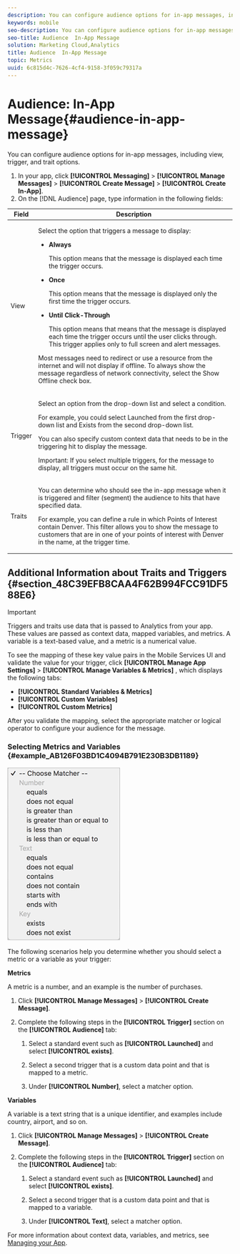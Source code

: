 ```yaml
---
description: You can configure audience options for in-app messages, including view, trigger, and trait options.
keywords: mobile
seo-description: You can configure audience options for in-app messages, including view, trigger, and trait options.
seo-title: Audience  In-App Message
solution: Marketing Cloud,Analytics
title: Audience  In-App Message
topic: Metrics
uuid: 6c815d4c-7626-4cf4-9158-3f059c79317a
---
```


# Audience: In-App Message{#audience-in-app-message}

You can configure audience options for in-app messages, including view, trigger, and trait options.

1. In your app, click **[!UICONTROL Messaging]** > **[!UICONTROL Manage Messages]** > **[!UICONTROL Create Message]** > **[!UICONTROL Create In-App]**. 
1. On the [!DNL Audience] page, type information in the following fields:

<table id="table_57E4D9BE2D6B473899F30F5B512E4F94"> 
 <thead> 
  <tr> 
   <th colname="col1" class="entry"> Field </th> 
   <th colname="col2" class="entry"> Description </th> 
  </tr>
 </thead>
 <tbody> 
  <tr> 
   <td colname="col1"> <p><span class="uicontrol"> View </span> </p> </td> 
   <td colname="col2"> <p>Select the option that triggers a message to display: </p> <p> 
     <ul id="ul_C0EC9D84402F415FA92432C068E7D0AE"> 
      <li id="li_8763B65E5BFC45A28DEE138CE03CE44B"> <p><b>Always</b> </p> <p>This option means that the message is displayed each time the trigger occurs. </p> </li> 
      <li id="li_D66F86838138481FA818F6B51DE67898"> <p> <b>Once</b> </p> <p>This option means that the message is displayed only the first time the trigger occurs. </p> </li> 
      <li id="li_D2C2C59C4C934FD5BAA161128DB997B4"> <p><b>Until Click-Through</b> </p> <p>This option means that means that the message is displayed each time the trigger occurs until the user clicks through. This trigger applies only to full screen and alert messages. </p> </li> 
     </ul> </p> <p>Most messages need to redirect or use a resource from the internet and will not display if offline. To always show the message regardless of network connectivity, select the <span class="uicontrol"> Show Offline</span> check box. </p> </td> 
  </tr> 
  <tr> 
   <td colname="col1"> <p><span class="uicontrol"> Trigger </span> </p> </td> 
   <td colname="col2"> <p>Select an option from the drop-down list and select a condition. </p> <p>For example, you could select <span class="uicontrol"> Launched</span> from the first drop-down list and <span class="uicontrol"> Exists</span> from the second drop-down list. </p> <p>You can also specify custom context data that needs to be in the triggering hit to display the message. </p> <p> <p>Important:  If you select multiple triggers, for the message to display, all triggers must occur on the same hit. </p> </p> </td> 
  </tr> 
  <tr> 
   <td colname="col1"> <p><span class="uicontrol"> Traits </span> </p> </td> 
   <td colname="col2"> <p>You can determine who should see the in-app message when it is triggered and filter (segment) the audience to hits that have specified data. </p> <p>For example, you can define a rule in which Points of Interest contain Denver. This filter allows you to show the message to customers that are in one of your points of interest with Denver in the name, at the trigger time. </p> </td> 
  </tr> 
 </tbody> 
</table>

## Additional Information about Traits and Triggers {#section_48C39EFB8CAA4F62B994FCC91DF588E6}

>[!IMPORTANT]
>
>Triggers and traits use data that is passed to Analytics from your app. These values are passed as context data, mapped variables, and metrics. A variable is a text-based value, and a metric is a numerical value.

To see the mapping of these key value pairs in the Mobile Services UI and validate the value for your trigger, click **[!UICONTROL Manage App Settings]** > **[!UICONTROL Manage Variables & Metrics]** , which displays the following tabs:

* **[!UICONTROL Standard Variables & Metrics]** 
* **[!UICONTROL Custom Variables]** 
* **[!UICONTROL Custom Metrics]**

After you validate the mapping, select the appropriate matcher or logical operator to configure your audience for the message.

### Selecting Metrics and Variables {#example_AB126F03BD1C4094B791E230B3DB1189}

![](assets/custom_trigger_matcher_options.png)

The following scenarios help you determine whether you should select a metric or a variable as your trigger:

**Metrics**

A metric is a number, and an example is the number of purchases.

1. Click **[!UICONTROL Manage Messages]** > **[!UICONTROL Create Message]**. 
1. Complete the following steps in the **[!UICONTROL Trigger]** section on the **[!UICONTROL Audience]** tab:

    1. Select a standard event such as **[!UICONTROL Launched]** and select **[!UICONTROL exists]**. 
    
    1. Select a second trigger that is a custom data point and that is mapped to a metric. 
    1. Under **[!UICONTROL Number]**, select a matcher option.

**Variables**

A variable is a text string that is a unique identifier, and examples include country, airport, and so on.

1. Click **[!UICONTROL Manage Messages]** > **[!UICONTROL Create Message]**. 
1. Complete the following steps in the **[!UICONTROL Trigger]** section on the **[!UICONTROL Audience]** tab:

    1. Select a standard event such as **[!UICONTROL Launched]** and select **[!UICONTROL exists]**. 
    
    1. Select a second trigger that is a custom data point and that is mapped to a variable. 
    1. Under **[!UICONTROL Text]**, select a matcher option.

For more information about context data, variables, and metrics, see [Managing your App](https://marketing.adobe.com/resources/help/en_US/mobile/c_mob_manage-app.html). 

